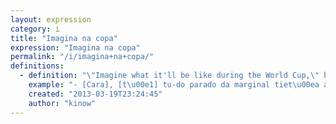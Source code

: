 ```yaml
---
layout: expression
category: i
title: "Imagina na copa"
expression: "Imagina na copa"
permalink: "/i/imagina+na+copa/"
definitions:
  - definition: "\"Imagine what it'll be like during the World Cup,\" has become a favorite among Brazilians stuck in traffic, or in line at their woefully overcrowded airports. (from Reuters.com)"
    example: "- [Cara], [t\u00e1] tu-do parado da marginal tiet\u00ea at\u00e9 o Pernambuco!\n- [Poatz]! Imagina na copa!"
    created: "2013-03-19T23:24:45"
    author: "kinow"
---
```

